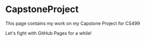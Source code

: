 # CapstoneProject

This page contains my work on my Capstone Project for CS499

Let's fight with GitHub Pages for a while!
